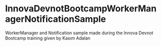 # InnovaDevnotBootcampWorkerManagerNotificationSample
WorkerManager and Notification sample made during the Innova Devnot Bootcamp training given by Kasım Adalan
